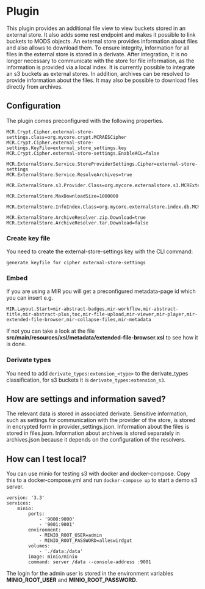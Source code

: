 # Plugin
This plugin provides an additional file view to view buckets stored in an external store.
It also adds some rest endpoint and makes it possible to link buckets to MODS objects.
An external store provides information about files and also allows to download them.
To ensure integrity, information for all files in the external store is stored in a derivate.
After integration, it is no longer necessary to communicate with the store for file information, as the information is provided via a local index.
It is currently possible to integrate an s3 buckets as external stores.
In addition, archives can be resolved to provide information about the files. It may also be possible to download files directly from archives.

## Configuration

The plugin comes preconfigured with the following properties. 
```
MCR.Crypt.Cipher.external-store-settings.class=org.mycore.crypt.MCRAESCipher
MCR.Crypt.Cipher.external-store-settings.KeyFile=external_store_settings.key
MCR.Crypt.Cipher.external-store-settings.EnableACL=false

MCR.ExternalStore.Service.StoreProviderSettings.Cipher=external-store-settings
MCR.ExternalStore.Service.ResolveArchives=true

MCR.ExternalStore.s3.Provider.Class=org.mycore.externalstore.s3.MCRExternalStoreS3Provider

MCR.ExternalStore.MaxDownloadSize=1000000

MCR.ExternalStore.InfoIndex.Class=org.mycore.externalstore.index.db.MCRExternalStoreDbStoreInfoIndex

MCR.ExternalStore.ArchiveResolver.zip.Download=true
MCR.ExternalStore.ArchiveResolver.tar.Download=false
```
### Create key file
You need to create the external-store-settings key with the CLI command:
```
generate keyfile for cipher external-store-settings
```
### Embed
If you are using a MIR you will get a preconfigured metadata-page id which you can insert e.g.
```
MIR.Layout.Start=mir-abstract-badges,mir-workflow,mir-abstract-title,mir-abstract-plus,toc,mir-file-upload,mir-viewer,mir-player,mir-extended-file-browser,mir-collapse-files,mir-metadata
```
If not you can take a look at the file **src/main/resources/xsl/metadata/extended-file-browser.xsl** to see how it is done.


### Derivate types
You need to add `derivate_types:extension_<type>` to the derivate_types classification, for s3 buckets it is `derivate_types:extension_s3`.

## How are settings and information saved?
The relevant data is stored in associated derivate.
Sensitive information, such as settings for communication with the provider of the store, is stored in encrypted form in provider_settings.json.
Information about the files is stored in files.json.
Information about archives is stored separately in archives.json because it depends on the configuration of the resolvers.

## How can I test local?
You can use minio for testing s3 with docker and docker-compose.
Copy this to a docker-compose.yml and run `docker-compose up` to start a demo s3 server.
```
version: '3.3'
services:
    minio:
        ports:
            - '9000:9000'
            - '9001:9001'
        environment:
            - MINIO_ROOT_USER=admin
            - MINIO_ROOT_PASSWORD=alleswirdgut
        volumes:
            - './data:/data'
        image: minio/minio
        command: server /data --console-address :9001

```

The login for the admin user is stored in the environment variables **MINIO_ROOT_USER** and **MINIO_ROOT_PASSWORD**.